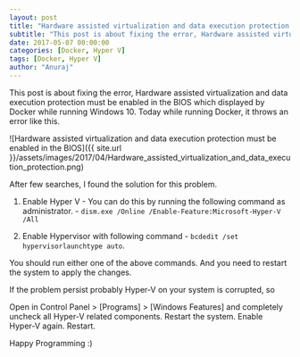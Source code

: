 ```yaml
---
layout: post
title: "Hardware assisted virtualization and data execution protection must be enabled in the BIOS"
subtitle: "This post is about fixing the error, Hardware assisted virtualization and data execution protection must be enabled in the BIOS which displayed by Docker while running Windows 10."
date: 2017-05-07 00:00:00
categories: [Docker, Hyper V]
tags: [Docker, Hyper V]
author: "Anuraj"
---
```

This post is about fixing the error, Hardware assisted virtualization and data execution protection must be enabled in the BIOS which displayed by Docker while running Windows 10. Today while running Docker, it throws an error like this.

![Hardware assisted virtualization and data execution protection must be enabled in the BIOS]({{ site.url }}/assets/images/2017/04/Hardware_assisted_virtualization_and_data_execution_protection.png)

After few searches, I found the solution for this problem.

1. Enable Hyper V - You can do this by running the following command as administrator. - `dism.exe /Online /Enable-Feature:Microsoft-Hyper-V /All`

2. Enable Hypervisor with following command - `bcdedit /set hypervisorlaunchtype auto`.

You should run either one of the above commands. And you need to restart the system to apply the changes.

If the problem persist probably Hyper-V on your system is corrupted, so

Open in Control Panel &gt; [Programs] &gt; [Windows Features] and completely uncheck all Hyper-V related components. Restart the system.
Enable Hyper-V again. Restart.

Happy Programming :)